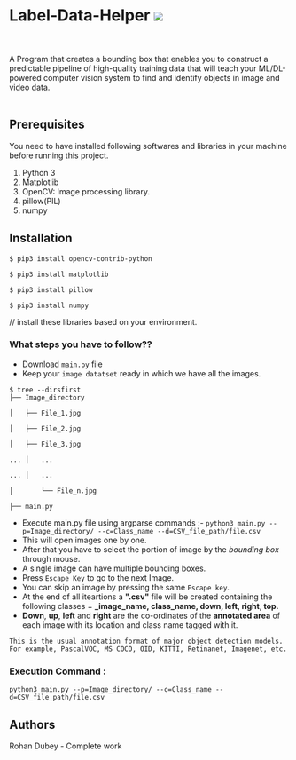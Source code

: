 # Label-Data-Helper [![](https://img.shields.io/github/license/sourcerer-io/hall-of-fame.svg)](https://github.com/rohandubey/Facial-Expression-Recognition/blob/master/LICENSE)
<br><br>
A Program that creates a bounding box that enables you to construct a predictable pipeline of high-quality training data that will teach your ML/DL-powered computer vision system to find and identify objects in image and video data.<br><br>
## Prerequisites
You need to have installed following softwares and libraries in your machine before running this project.
1. Python 3
2. Matplotlib
3. OpenCV: Image processing library.
4. pillow(PIL)
5. numpy
## Installation
```
$ pip3 install opencv-contrib-python
```
```
$ pip3 install matplotlib
```
```
$ pip3 install pillow
```
```
$ pip3 install numpy
```
// install these libraries based on your environment.
### What steps you have to follow??
- Download `main.py` file 
- Keep your `image datatset` ready in which we have all the images.
```
$ tree --dirsfirst
├── Image_directory

│	├── File_1.jpg

│	├── File_2.jpg

│	├── File_3.jpg

...	│   ...

...	│   ...

│   	└── File_n.jpg

├── main.py
```
- Execute main.py file using argparse commands :- `python3 main.py --p=Image_directory/ --c=Class_name --d=CSV_file_path/file.csv`
- This will open images one by one.
- After that you have to select the portion of image by the *bounding box* through mouse.
- A single image can have multiple bounding boxes.
- Press `Escape Key` to go to the next Image.
- You can skip an image by pressing the same `Escape key`.
- At the end of all iteartions a **".csv"** file will be created containing the following classes = **_image_name, class_name, down, left, right, top.**
- **Down**, **up**, **left** and **right** are the co-ordinates of the **annotated area** of each image with its location and class name tagged with it.

```This is the usual annotation format of major object detection models. For example, PascalVOC, MS COCO, OID, KITTI, Retinanet, Imagenet, etc.```
### Execution Command : 
`python3 main.py --p=Image_directory/ --c=Class_name --d=CSV_file_path/file.csv`
## Authors
Rohan Dubey - Complete work

